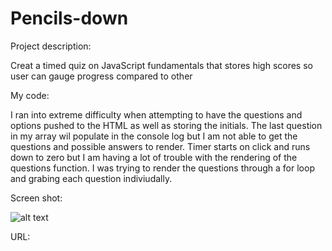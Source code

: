 # Pencils-down

Project description:

Creat a timed quiz on JavaScript fundamentals that stores high scores
so user can gauge progress compared to other

My code:

I ran into extreme difficulty when attempting to have the questions and options pushed to the HTML as well as storing the initials. The last question in my array wil populate in the console log but I am not able to get the questions and possible answers to render. Timer starts on click and runs down to zero but I am having a lot of trouble with the rendering of the questions function. I was trying to render the questions through a for loop and grabing each question indiviudally. 

Screen shot:

![alt text](pencilsdownimage.jpeg)

URL:

